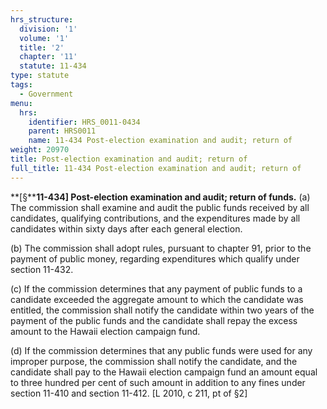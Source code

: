 ```yaml
---
hrs_structure:
  division: '1'
  volume: '1'
  title: '2'
  chapter: '11'
  statute: 11-434
type: statute
tags:
  - Government
menu:
  hrs:
    identifier: HRS_0011-0434
    parent: HRS0011
    name: 11-434 Post-election examination and audit; return of
weight: 20970
title: Post-election examination and audit; return of
full_title: 11-434 Post-election examination and audit; return of
---
```

**[§****11-434] Post-election examination and audit; return of funds.** (a) The commission shall examine and audit the public funds received by all candidates, qualifying contributions, and the expenditures made by all candidates within sixty days after each general election.

(b) The commission shall adopt rules, pursuant to chapter 91, prior to the payment of public money, regarding expenditures which qualify under section 11-432.

(c) If the commission determines that any payment of public funds to a candidate exceeded the aggregate amount to which the candidate was entitled, the commission shall notify the candidate within two years of the payment of the public funds and the candidate shall repay the excess amount to the Hawaii election campaign fund.

(d) If the commission determines that any public funds were used for any improper purpose, the commission shall notify the candidate, and the candidate shall pay to the Hawaii election campaign fund an amount equal to three hundred per cent of such amount in addition to any fines under section 11-410 and section 11-412\. [L 2010, c 211, pt of §2]